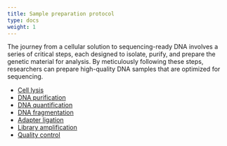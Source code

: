 ```yaml
---
title: Sample preparation protocol
type: docs
weight: 1
---
```



The journey from a cellular solution to sequencing-ready DNA involves a series of critical steps, each designed to isolate, purify, and prepare the genetic material for analysis.
By meticulously following these steps, researchers can prepare high-quality DNA samples that are optimized for sequencing.

-   [Cell lysis](./lysis/)
-   [DNA purification](./purification/)
-   [DNA quantification](./quantification/)
-   [DNA fragmentation](./fragmentation/)
-   [Adapter ligation](./ligation/)
-   [Library amplification](./amplification/)
-   [Quality control](./qc/)
